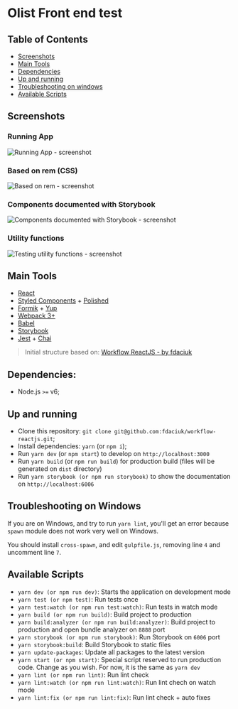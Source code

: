 # Olist Front end test

## Table of Contents

- [Screenshots](#screenshots)
- [Main Tools](#main-tools)
- [Dependencies](#dependencies)
- [Up and running](#up-and-running)
- [Troubleshooting on windows](#troubleshooting-on-windows)
- [Available Scripts](#available-scripts)

## <a name="screenshots"></a>Screenshots

### Running App

![Running App - screenshot](https://i.imgur.com/C2iQkz5.gif)

### Based on rem (CSS)

![Based on rem - screenshot](https://i.imgur.com/9iiCxg3.gif)

### Components documented with Storybook

![Components documented with Storybook - screenshot](https://i.imgur.com/lMd7Sb5.gif)

### Utility functions

![Testing utility functions - screenshot](https://i.imgur.com/7571yRz.gif)

## Main Tools

* [React](https://reactjs.org/)
* [Styled Components](https://www.styled-components.com/) + [Polished](https://polished.js.org/)
* [Formik](https://github.com/jaredpalmer/formik) + [Yup](https://github.com/jquense/yup)
* [Webpack 3+](https://webpack.github.io/)
* [Babel](https://babeljs.io/)
* [Storybook](https://storybook.js.org/)
* [Jest](https://facebook.github.io/jest/) + [Chai](http://chaijs.com/)

> Initial structure based on: [Workflow ReactJS - by fdaciuk](https://github.com/fdaciuk/workflow-reactjs)

## Dependencies:

- Node.js `>=` v6;

## Up and running

- Clone this repository: `git clone git@github.com:fdaciuk/workflow-reactjs.git`;
- Install dependencies: `yarn` (or `npm i`);
- Run `yarn dev` (or `npm start`) to develop on `http://localhost:3000`
- Run `yarn build` (or `npm run build`) for production build (files will be generated on `dist` directory)
- Run `yarn storybook (or npm run storybook)` to show the documentation on `http://localhost:6006`

## Troubleshooting on Windows

If you are on Windows, and try to run `yarn lint`, you'll get an error
because `spawn` module does not work very well on Windows.

You should install `cross-spawn`, and edit `gulpfile.js`, removing line `4` and
uncomment line `7`.

## Available Scripts

- `yarn dev (or npm run dev)`: Starts the application on development mode
- `yarn test (or npm test)`: Run tests once
- `yarn test:watch (or npm run test:watch)`: Run tests in watch mode
- `yarn build (or npm run build)`: Build project to production
- `yarn build:analyzer (or npm run build:analyzer)`: Build project to production and open bundle analyzer on `8888` port
- `yarn storybook (or npm run storybook)`: Run Storybook on `6006` port
- `yarn storybook:build`: Build Storybook to static files
- `yarn update-packages`: Update all packages to the latest version
- `yarn start (or npm start)`: Special script reserved to run production code. Change as you wish. For now, it is the same as `yarn dev`
- `yarn lint (or npm run lint)`: Run lint check
- `yarn lint:watch (or npm run lint:watch)`: Run lint chech on watch mode
- `yarn lint:fix (or npm run lint:fix)`: Run lint check + auto fixes
